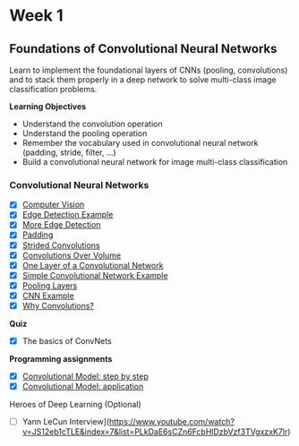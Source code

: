 # Week 1

## Foundations of Convolutional Neural Networks

Learn to implement the foundational layers of CNNs (pooling, convolutions) and to stack them properly in a deep network to solve multi-class image classification problems.

**Learning Objectives**
- Understand the convolution operation
- Understand the pooling operation
- Remember the vocabulary used in convolutional neural network (padding, stride, filter, ...)
- Build a convolutional neural network for image multi-class classification

### Convolutional Neural Networks
- [x] [Computer Vision](https://www.youtube.com/watch?v=ArPaAX_PhIs&list=PLkDaE6sCZn6Gl29AoE31iwdVwSG-KnDzF)
- [x] [Edge Detection Example](https://www.youtube.com/watch?v=XuD4C8vJzEQ&index=2&list=PLkDaE6sCZn6Gl29AoE31iwdVwSG-KnDzF)
- [x] [More Edge Detection](https://www.youtube.com/watch?v=am36dePheDc&index=3&list=PLkDaE6sCZn6Gl29AoE31iwdVwSG-KnDzF)
- [x] [Padding](https://www.youtube.com/watch?v=smHa2442Ah4&index=4&list=PLkDaE6sCZn6Gl29AoE31iwdVwSG-KnDzF)
- [x] [Strided Convolutions](https://www.youtube.com/watch?v=tQYZaDn_kSg&list=PLkDaE6sCZn6Gl29AoE31iwdVwSG-KnDzF&index=5)
- [x] [Convolutions Over Volume](https://www.youtube.com/watch?v=KTB_OFoAQcc&list=PLkDaE6sCZn6Gl29AoE31iwdVwSG-KnDzF&index=6)
- [x] [One Layer of a Convolutional Network](https://www.youtube.com/watch?v=jPOAS7uCODQ&list=PLkDaE6sCZn6Gl29AoE31iwdVwSG-KnDzF&index=7)
- [x] [Simple Convolutional Network Example](https://www.youtube.com/watch?v=3PyJA9AfwSk&list=PLkDaE6sCZn6Gl29AoE31iwdVwSG-KnDzF&index=8)
- [x] [Pooling Layers](https://www.youtube.com/watch?v=8oOgPUO-TBY&list=PLkDaE6sCZn6Gl29AoE31iwdVwSG-KnDzF&index=9)
- [x] [CNN Example](https://www.youtube.com/watch?v=bXJx7y51cl0&list=PLkDaE6sCZn6Gl29AoE31iwdVwSG-KnDzF&index=10)
- [x] [Why Convolutions?](https://www.youtube.com/watch?v=ay3zYUeuyhU&list=PLkDaE6sCZn6Gl29AoE31iwdVwSG-KnDzF&index=11)

**Quiz**
- [x] The basics of ConvNets

**Programming assignments**
- [x] [Convolutional Model: step by step](Convolution%2Bmodel%2B-%2BStep%2Bby%2BStep%2B-%2Bv1.ipynb)
- [x] [Convolutional Model: application](Convolution%2Bmodel%2B-%2BApplication%2B-%2Bv1.ipynb)

Heroes of Deep Learning (Optional)
- [ ] Yann LeCun Interview](https://www.youtube.com/watch?v=JS12eb1cTLE&index=7&list=PLkDaE6sCZn6FcbHlDzbVzf3TVgxzxK7lr)
